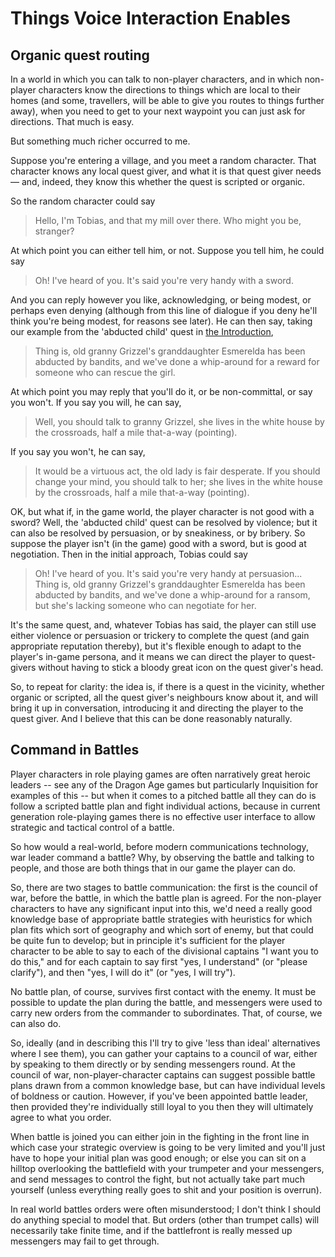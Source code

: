 # Things Voice Interaction Enables

## Organic quest routing

In a world in which you can talk to non-player characters, and in which non-player characters know the directions to things which are local to their homes (and some, travellers, will be able to give you routes to things further away), when you need to get to your next waypoint you can just ask for directions. That much is easy.

But something much richer occurred to me.

Suppose you're entering a village, and you meet a random character. That character knows any local quest giver, and what it is that quest giver needs –– and, indeed, they know this whether the quest is scripted or organic.

So the random character could say

> Hello, I'm Tobias, and that my mill over there. Who might you be, stranger?

At which point you can either tell him, or not. Suppose you tell him, he could say

> Oh! I've heard of you. It's said you're very handy with a sword.

And you can reply however you like, acknowledging, or being modest, or perhaps even denying (although from this line of dialogue if you deny he'll think you're being modest, for reasons see later). He can then say, taking our example from the 'abducted child' quest in [the Introduction](intro,html),

> Thing is, old granny Grizzel's granddaughter Esmerelda has been abducted by bandits, and we've done a whip-around for a reward for someone who can rescue the girl.

At which point you may reply that you'll do it, or be non-committal, or say you won't. If you say you will, he can say,

> Well, you should talk to granny Grizzel, she lives in the white house by the crossroads, half a mile that-a-way (pointing).

If you say you won't, he can say,

> It would be a virtuous act, the old lady is fair desperate. If you should change your mind, you should talk to her; she lives in the white house by the crossroads, half a mile that-a-way (pointing).

OK, but what if, in the game world, the player character is not good with a sword? Well, the 'abducted child' quest can be resolved by violence; but it can also be resolved by persuasion, or by sneakiness, or by bribery. So suppose the player isn't (in the game) good with a sword, but is good at negotiation. Then in the initial approach, Tobias could say

> Oh! I've heard of you. It's said you're very handy at persuasion... Thing is, old granny Grizzel's granddaughter Esmerelda has been abducted by bandits, and we've done a whip-around for a ransom, but she's lacking someone who can negotiate for her.

It's the same quest, and, whatever Tobias has said, the player can still use either violence or persuasion or trickery to complete the quest (and gain appropriate reputation thereby), but it's flexible enough to adapt to the player's in-game persona, and it means we can direct the player to quest-givers without having to stick a bloody great icon on the quest giver's head.

So, to repeat for clarity: the idea is, if there is a quest in the vicinity, whether organic or scripted, all the quest giver's neighbours know about it, and will bring it up in conversation, introducing it and directing the player to the quest giver. And I believe that this can be done reasonably naturally.

## Command in Battles

Player characters in role playing games are often narratively great heroic leaders -- see any of the Dragon Age games but particularly Inquisition for examples of this -- but when it comes to a pitched battle all they can do is follow a scripted battle plan and fight individual actions, because in current generation role-playing games there is no effective user interface to allow strategic and tactical control of a battle.

So how would a real-world, before modern communications technology, war leader command a battle? Why, by observing the battle and talking to people, and those are both things that in our game the player can do.

So, there are two stages to battle communication: the first is the council of war, before the battle, in which the battle plan is agreed. For the non-player characters to have any significant input into this, we'd need a really good knowledge base of appropriate battle strategies with heuristics for which plan fits which sort of geography and which sort of enemy, but that could be quite fun to develop; but in principle it's sufficient for the player character to be able to say to each of the divisional captains "I want you to do this," and for each captain to say first "yes, I understand" (or "please clarify"), and then "yes, I will do it" (or "yes, I will try").

No battle plan, of course, survives first contact with the enemy. It must be possible to update the plan during the battle, and messengers were used to carry new orders from the commander to subordinates. That, of course, we can also do.

So, ideally (and in describing this I'll try to give 'less than ideal' alternatives where I see them), you can gather your captains to a council of war, either by speaking to them directly or by sending messengers round. At the council of war, non-player-character captains can suggest possible battle plans drawn from a common knowledge base, but can have individual levels of boldness or caution. However, if you've been appointed battle leader, then provided they're individually still loyal to you then they will ultimately agree to what you order.

When battle is joined you can either join in the fighting in the front line in which case your strategic overview is going to be very limited and you'll just have to hope your initial plan was good enough; or else you can sit on a hilltop overlooking the battlefield with your trumpeter and your messengers, and send messages to control the fight, but not actually take part much yourself (unless everything really goes to shit and your position is overrun).

In real world battles orders were often misunderstood; I don't think I should do anything special to model that. But orders (other than trumpet calls) will necessarily take finite time, and if the battlefront is really messed up messengers may fail to get through.

